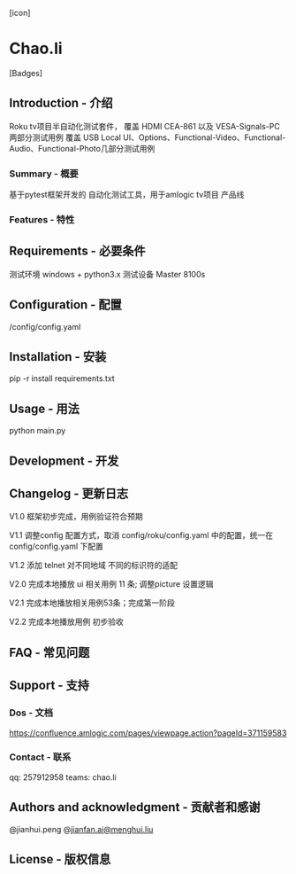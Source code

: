 [icon]

# Chao.li

[Badges]

## Introduction - 介绍
Roku tv项目半自动化测试套件，
覆盖 HDMI  CEA-861 以及 VESA-Signals-PC 两部分测试用例
覆盖 USB Local  UI、Options、Functional-Video、Functional-Audio、Functional-Photo几部分测试用例

### Summary - 概要
基于pytest框架开发的 自动化测试工具，用于amlogic tv项目 产品线

### Features - 特性

## Requirements - 必要条件
测试环境 windows + python3.x 
测试设备 Master 8100s


## Configuration - 配置
/config/config.yaml

## Installation - 安装
pip -r install requirements.txt

## Usage - 用法
python main.py

## Development - 开发

## Changelog - 更新日志
V1.0  框架初步完成，用例验证符合预期

V1.1  调整config 配置方式，取消 config/roku/config.yaml 中的配置，统一在config/config.yaml 下配置

V1.2  添加 telnet 对不同地域 不同的标识符的适配

V2.0  完成本地播放 ui 相关用例 11 条; 调整picture 设置逻辑 

V2.1  完成本地播放相关用例53条；完成第一阶段

V2.2  完成本地播放用例 初步验收

## FAQ - 常见问题

## Support - 支持

### Dos - 文档
https://confluence.amlogic.com/pages/viewpage.action?pageId=371159583

### Contact - 联系
qq: 257912958
teams: chao.li

## Authors and acknowledgment - 贡献者和感谢
@jianhui.peng @jianfan.ai@menghui.liu

## License - 版权信息